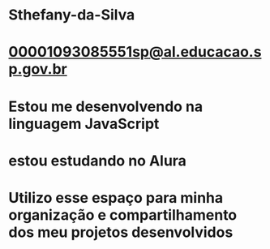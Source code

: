 # Sthefany-da-Silva
# 00001093085551sp@al.educacao.sp.gov.br
# Estou me desenvolvendo na linguagem JavaScript
# estou estudando no  Alura 
# Utilizo esse espaço para minha organização e compartilhamento dos meu projetos desenvolvidos 
